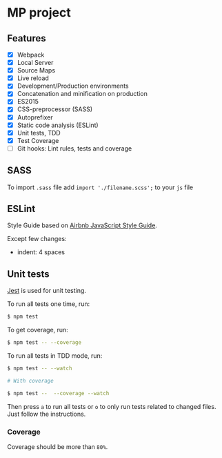 # MP project

## Features

- [x] Webpack
- [x] Local Server
- [x] Source Maps
- [x] Live reload
- [x] Development/Production environments
- [x] Concatenation and minification on production
- [x] ES2015
- [x] CSS-preprocessor (SASS)
- [x] Autoprefixer
- [x] Static code analysis (ESLint)
- [x] Unit tests, TDD
- [x] Test Coverage
- [ ] Git hooks: Lint rules, tests and coverage

## SASS

To import `.sass` file add `import './filename.scss';` to your `js` file

## ESLint

Style Guide based on [Airbnb JavaScript Style Guide](https://github.com/airbnb/javascript).

Except few changes:

* indent: 4 spaces

## Unit tests

[Jest](https://facebook.github.io/jest/) is used for unit testing.

To run all tests one time, run:
```bash
$ npm test
```

To get coverage, run:

```bash
$ npm test -- --coverage
```

To run all tests in TDD mode, run:
```bash
$ npm test -- --watch

# With coverage

$ npm test --  --coverage --watch
```

Then press `a` to run all tests or `o` to only run tests related to changed files. Just follow the instructions.

### Coverage

Coverage should be more than `80%`.